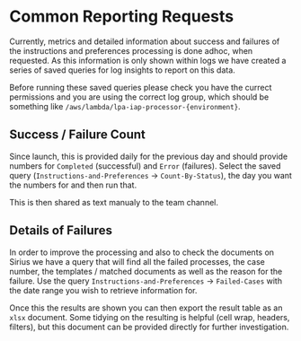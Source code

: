 # Common Reporting Requests

Currently, metrics and detailed information about success and failures of the instructions and preferences processing is done adhoc, when requested. As this information is only shown within logs we have created a series of saved queries for log insights to report on this data.

Before running these saved queries please check you have the currect permissions and you are using the correct log group, which should be something like `/aws/lambda/lpa-iap-processor-{environment}`.

## Success / Failure Count

Since launch, this is provided daily for the previous day and should provide numbers for `Completed` (successful) and `Error` (failures). Select the saved query (`Instructions-and-Preferences` -> `Count-By-Status`), the day you want the numbers for and then run that.

This is then shared as text manualy to the team channel.

## Details of Failures

In order to improve the processing and also to check the documents on Sirius we have a query that will find all the failed processes, the case number, the templates / matched documents as well as the reason for the failure. Use the query `Instructions-and-Preferences` -> `Failed-Cases` with the date range you wish to retrieve information for.

Once this the results are shown you can then export the result table as an `xlsx` document. Some tidying on the resulting is helpful (cell wrap, headers, filters), but this document can be provided directly for further investigation.
